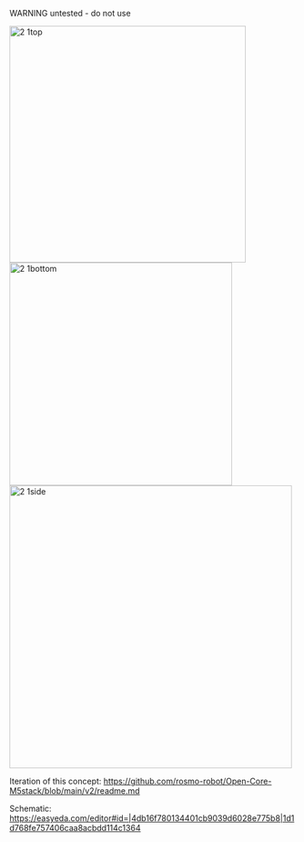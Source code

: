 WARNING untested - do not use

<img width="415" alt="2 1top" src="https://user-images.githubusercontent.com/400875/153314741-79532c5e-3e98-4eec-8ca6-5947dbecef4b.png">

<img width="391" alt="2 1bottom" src="https://user-images.githubusercontent.com/400875/153314767-d5a3e4d6-62b3-406a-b24d-497a10936657.png">

<img width="496" alt="2 1side" src="https://user-images.githubusercontent.com/400875/153314797-62cbf153-89ad-41ff-8106-a68829210b8c.png">

Iteration of this concept: https://github.com/rosmo-robot/Open-Core-M5stack/blob/main/v2/readme.md

Schematic: https://easyeda.com/editor#id=|4db16f780134401cb9039d6028e775b8|1d1d768fe757406caa8acbdd114c1364
